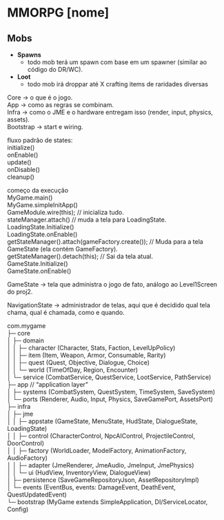 # MMORPG [nome]

## Mobs
- **Spawns**
  - todo mob terá um spawn com base em um spawner (similar ao código do DR/WC).
- **Loot**
  - todo mob irá droppar até X crafting items de raridades diversas

Core → o que é o jogo. <br>
App → como as regras se combinam. <br>
Infra → como o JME e o hardware entregam isso (render, input, physics, assets). <br>
Bootstrap → start e wiring. <br>

fluxo padrão de states: <br>
initialize() <br>
onEnable() <br>
update() <br>
onDisable() <br>
cleanup() <br>

começo da execução <br>
MyGame.main() <br>
MyGame.simpleInitApp() <br>
GameModule.wire(this); // inicializa tudo. <br>
stateManager.attach() // muda a tela para LoadingState. <br>
LoadingState.Initialize() <br>
LoadingState.onEnable() <br>
getStateManager().attach(gameFactory.create()); // Muda para a tela GameState (ela contém GameFactory). <br>
getStateManager().detach(this); // Sai da tela atual. <br>
GameState.Initialize() <br>
GameState.onEnable() <br>

GameState -> tela que administra o jogo de fato, análogo ao Level1Screen do proj2.

NavigationState -> administrador de telas, aqui que é decidido qual tela chama, qual é chamada, como e quando.

com.mygame <br>
├─ core <br>
│   ├─ domain <br>
│   │   ├─ character (Character, Stats, Faction, LevelUpPolicy) <br>
│   │   ├─ item (Item, Weapon, Armor, Consumable, Rarity) <br>
│   │   ├─ quest (Quest, Objective, Dialogue, Choice) <br>
│   │   └─ world (TimeOfDay, Region, Encounter) <br>
│   └─ service (CombatService, QuestService, LootService, PathService) <br>
├─ app                          // “application layer” <br>
│   ├─ systems (CombatSystem, QuestSystem, TimeSystem, SaveSystem) <br>
│   └─ ports   (Renderer, Audio, Input, Physics, SaveGamePort, AssetsPort) <br>
├─ infra <br>
│   ├─ jme <br>
│   │   ├─ appstate (GameState, MenuState, HudState, DialogueState, LoadingState) <br>
│   │   ├─ control  (CharacterControl, NpcAIControl, ProjectileControl, DoorControl) <br>
│   │   ├─ factory  (WorldLoader, ModelFactory, AnimationFactory, AudioFactory) <br>
│   │   ├─ adapter  (JmeRenderer, JmeAudio, JmeInput, JmePhysics) <br>
│   │   └─ ui       (HudView, InventoryView, DialogueView) <br>
│   ├─ persistence (SaveGameRepositoryJson, AssetRepositoryImpl) <br>
│   └─ events      (EventBus, events: DamageEvent, DeathEvent, QuestUpdatedEvent) <br>
└─ bootstrap (MyGame extends SimpleApplication, DI/ServiceLocator, Config) <br>